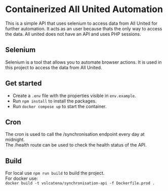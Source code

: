 # Containerized All United Automation
This is a simple API that uses selenium to access data from All United for further automation.
It acts as an user because thats the only way to access the data.
All united does not have an API and uses PHP sessions.

## Selenium
Selenium is a tool that allows you to automate browser actions.
It is used in this project to access the data from All United.

## Get started
 - Create a `.env` file with the properties visible in `env.example`.
 - Run `npm install` to install the packages.
 - Run `docker compose up` to start the container.

## Cron
The cron is used to call the /synchronisation endpoint every day at midnight. <br>
The /health route can be used to check the health status of the API.

## Build
For local use ```npm run build``` to build the project.<br>
For docker use: <br>
```docker build -t vslcatena/synchronisation-api -f Dockerfile.prod .```